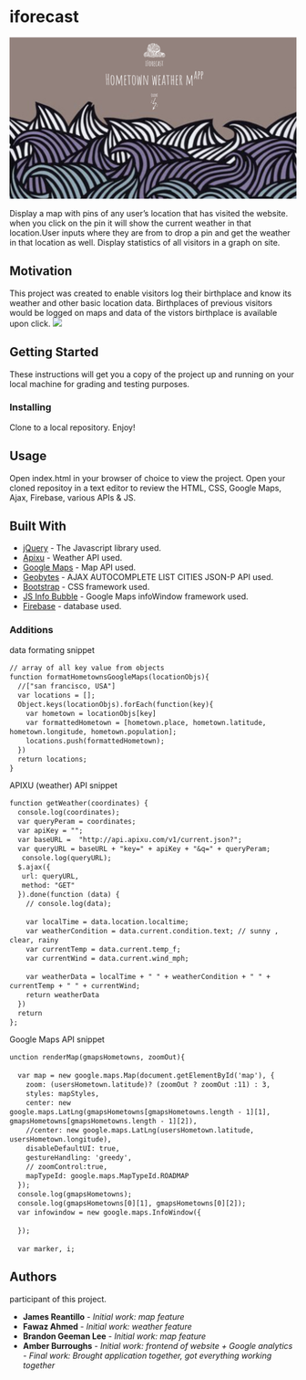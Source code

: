# iforecast
<img src="assets/images/poster.jpg?raw=true" >

Display a map with pins of any user’s location that has visited the website. when you click on the pin it will show the current weather in that location.User inputs where they are from to drop a pin and get the weather in that location as well. Display statistics of all visitors in a graph on site.

## Motivation

This project was created to enable visitors log their birthplace and know its weather and other basic location data. Birthplaces of previous visitors would be logged on maps and data of the vistors birthplace is available upon click.
<img src="https://d26dzxoao6i3hh.cloudfront.net/items/0d3k1C3A133a0o053s3c/Screen%20Recording%202017-10-12%20at%2003.28%20PM.gif?v=627d7623?raw=true" >

## Getting Started

These instructions will get you a copy of the project up and running on your local machine for grading and testing purposes.

### Installing

Clone to a local repository. Enjoy!

## Usage

Open index.html in your browser of choice to view the project.
Open your cloned repositoy in a text editor to review the HTML, CSS, Google Maps, Ajax, Firebase, various APIs & JS.


## Built With

* [jQuery](http://api.jquery.com/) - The Javascript library used.
* [Apixu](https://www.apixu.com/api.aspx) - Weather API used.
* [Google Maps](https://developers.google.com/maps/documentation/javascript/) - Map API used.
* [Geobytes](http://geobytes.com/free-ajax-cities-jsonp-api/) - AJAX AUTOCOMPLETE LIST CITIES JSON-P API used.
* [Bootstrap](http://getbootstrap.com/docs/4.0/getting-started/introduction/) - CSS framework used.
* [JS Info Bubble](https://github.com/googlemaps/js-info-bubble) - Google Maps infoWindow framework used.
* [Firebase](https://firebase.google.com/docs/) - database used.

### Additions

data formating snippet
```
// array of all key value from objects 
function formatHometownsGoogleMaps(locationObjs){ 
  //["san francisco, USA"]
  var locations = [];
  Object.keys(locationObjs).forEach(function(key){
    var hometown = locationObjs[key]
    var formattedHometown = [hometown.place, hometown.latitude, hometown.longitude, hometown.population];
    locations.push(formattedHometown);
  })
  return locations;
}
```
APIXU (weather) API snippet
```
function getWeather(coordinates) {
  console.log(coordinates);
  var queryPeram = coordinates;
  var apiKey = "";
  var baseURL =  "http://api.apixu.com/v1/current.json?";
  var queryURL = baseURL + "key=" + apiKey + "&q=" + queryPeram;
   console.log(queryURL);
  $.ajax({
   url: queryURL,
   method: "GET"
  }).done(function (data) {
    // console.log(data);
  
    var localTime = data.location.localtime;
    var weatherCondition = data.current.condition.text; // sunny , clear, rainy
    var currentTemp = data.current.temp_f;
    var currentWind = data.current.wind_mph;

    var weatherData = localTime + " " + weatherCondition + " " + currentTemp + " " + currentWind;
    return weatherData
  })
  return 
};
```
Google Maps API snippet
```
unction renderMap(gmapsHometowns, zoomOut){

  var map = new google.maps.Map(document.getElementById('map'), {
    zoom: (usersHometown.latitude)? (zoomOut ? zoomOut :11) : 3,
    styles: mapStyles,
    center: new google.maps.LatLng(gmapsHometowns[gmapsHometowns.length - 1][1], gmapsHometowns[gmapsHometowns.length - 1][2]),
    //center: new google.maps.LatLng(usersHometown.latitude, usersHometown.longitude),
    disableDefaultUI: true,
    gestureHandling: 'greedy',
    // zoomControl:true,
    mapTypeId: google.maps.MapTypeId.ROADMAP
  });
  console.log(gmapsHometowns);
  console.log(gmapsHometowns[0][1], gmapsHometowns[0][2]);
  var infowindow = new google.maps.InfoWindow({

  });

  var marker, i;
```

## Authors

participant of this project.

* **James Reantillo** - *Initial work: map feature* 
* **Fawaz Ahmed** - *Initial work: weather feature* 
* **Brandon Geeman Lee** - *Initial work: map feature* 
* **Amber Burroughs** - *Initial work: frontend of website + Google analytics* -  *Final work: Brought application together, got everything working together*
